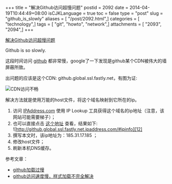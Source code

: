 +++
title = "解决Github访问超慢问题"
postid = 2092
date = 2014-04-19T10:44:49+08:00
isCJKLanguage = true
toc = false
type = "post"
slug = "github_is_slowly"
aliases = [ "/post/2092.html",]
categories = [ "technology",]
tags = [ "git", "howto", "network",]
attachments = [ "2093", "2094",]
+++


[解决Github访问超慢问题](https://blog.zengrong.net/post/2092.html)

Github is so slowly.

这段时间访问 [github][1] 都非常慢，google了一下发现是github某个CDN被伟大的墙屏蔽所致。

出问题的应该是这个CDN: github.global.ssl.fastly.net，有图为证:

![CDN访问不畅][11]

解决方法就是使用万能的host文件，将这个域名映射到它所在的ip。

1. 访问 [IPAddress.com][2] 使用 IP Lookup 工具获得这个域名的ip地址（注意，该网站可能需要梯子）；
2. 也可以直接点击 [这个地址][3] 查看，结果如下:  
![http://github.global.ssl.fastly.net.ipaddress.com/#ipinfo][12]
3. 撰写本文时，该ip地址为：185.31.17.185 ；
3. 修改host文件；
4. 刷新本机DNS缓存。

参考文章：

* [github加载过慢][4]
* [github访问速度慢，样式加载不完全解决][5]


[1]: http://github.com
[2]: http://www.ipaddress.com
[3]: http://github.global.ssl.fastly.net.ipaddress.com/#ipinfo
[4]: http://www.thinkingbar.com/2014/02/20/github%E5%8A%A0%E8%BD%BD%E8%BF%87%E6%85%A2/
[5]: http://blog.csdn.net/ycpanda/article/details/19544033
[11]: /uploads/2014/04/github-global-ssl-fastly-net1.png
[12]: /uploads/2014/04/github-global-ssl-fastly-net2.png

